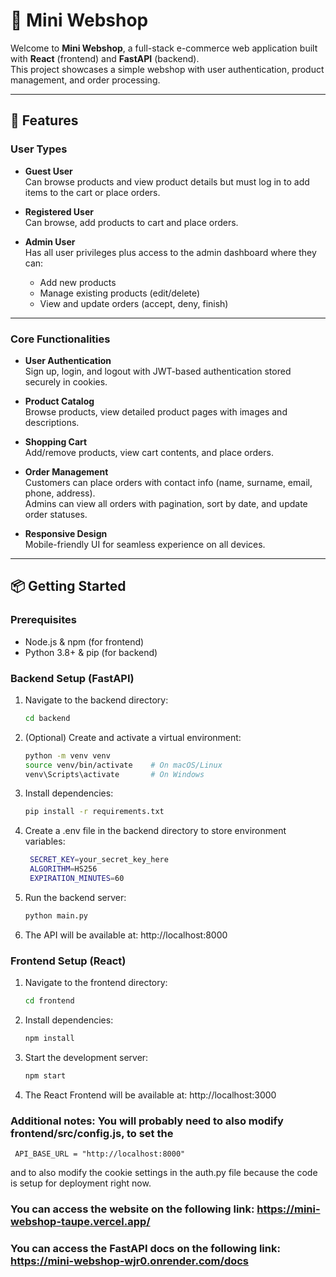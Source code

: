 # 🛒 Mini Webshop

Welcome to **Mini Webshop**, a full-stack e-commerce web application built with **React** (frontend) and **FastAPI** (backend).  
This project showcases a simple webshop with user authentication, product management, and order processing.

---

## 🚀 Features

### User Types
- **Guest User**  
  Can browse products and view product details but must log in to add items to the cart or place orders.

- **Registered User**  
  Can browse, add products to cart and place orders.

- **Admin User**  
  Has all user privileges plus access to the admin dashboard where they can:  
  - Add new products  
  - Manage existing products (edit/delete)  
  - View and update orders (accept, deny, finish)

---

### Core Functionalities

- **User Authentication**  
  Sign up, login, and logout with JWT-based authentication stored securely in cookies.

- **Product Catalog**  
  Browse products, view detailed product pages with images and descriptions.

- **Shopping Cart**  
  Add/remove products, view cart contents, and place orders.

- **Order Management**  
  Customers can place orders with contact info (name, surname, email, phone, address).  
  Admins can view all orders with pagination, sort by date, and update order statuses.

- **Responsive Design**  
  Mobile-friendly UI for seamless experience on all devices.

---

## 📦 Getting Started

### Prerequisites
- Node.js & npm (for frontend)  
- Python 3.8+ & pip (for backend)  

### Backend Setup (FastAPI)

1. Navigate to the backend directory:
   ```bash
   cd backend
2. (Optional) Create and activate a virtual environment:
     ```bash
    python -m venv venv
    source venv/bin/activate    # On macOS/Linux
    venv\Scripts\activate       # On Windows
3. Install dependencies:
   ```bash
   pip install -r requirements.txt
4. Create a .env file in the backend directory to store environment variables:
   ```bash
    SECRET_KEY=your_secret_key_here
    ALGORITHM=HS256
    EXPIRATION_MINUTES=60
5. Run the backend server:
   ```bash
   python main.py
6. The API will be available at:
http://localhost:8000

### Frontend Setup (React)
1. Navigate to the frontend directory:
   ```bash
   cd frontend
2. Install dependencies:
   ```bash
   npm install
3.  Start the development server:
    ```bash
    npm start
4. The React Frontend will be available at:
http://localhost:3000

### Additional notes: You will probably need to also modify frontend/src/config.js, to set the 
     API_BASE_URL = "http://localhost:8000"
and to also modify the cookie settings in the auth.py file because the code is setup for deployment right now.
### You can access the website on the following link: https://mini-webshop-taupe.vercel.app/
### You can access the FastAPI docs on the following link: https://mini-webshop-wjr0.onrender.com/docs











